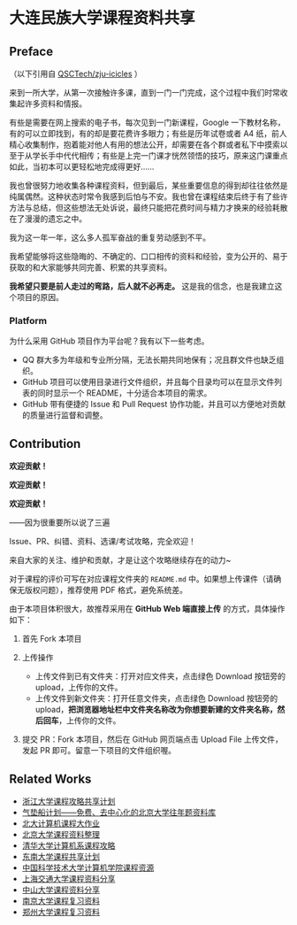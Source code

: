 # 大连民族大学课程资料共享

## Preface

（以下引用自 [QSCTech/zju-icicles](https://github.com/QSCTech/zju-icicles) ）

来到一所大学，从第一次接触许多课，直到一门一门完成，这个过程中我们时常收集起许多资料和情报。

有些是需要在网上搜索的电子书，每次见到一门新课程，Google 一下教材名称，有的可以立即找到，有的却是要花费许多眼力；有些是历年试卷或者 A4 纸，前人精心收集制作，抱着能对他人有用的想法公开，却需要在各个群或者私下中摸索以至于从学长手中代代相传；有些是上完一门课才恍然领悟的技巧，原来这门课重点如此，当初本可以更轻松地完成得更好……

我也曾很努力地收集各种课程资料，但到最后，某些重要信息的得到却往往依然是纯属偶然。这种状态时常令我感到后怕与不安。我也曾在课程结束后终于有了些许方法与总结，但这些想法无处诉说，最终只能把花费时间与精力才换来的经验耗散在了漫漫的遗忘之中。

我为这一年一年，这么多人孤军奋战的重复劳动感到不平。

我希望能够将这些隐晦的、不确定的、口口相传的资料和经验，变为公开的、易于获取的和大家能够共同完善、积累的共享资料。

**我希望只要是前人走过的弯路，后人就不必再走。** 这是我的信念，也是我建立这个项目的原因。

### Platform
为什么采用 GitHub 项目作为平台呢？我有以下一些考虑。

- QQ 群大多为年级和专业所分隔，无法长期共同地保有；况且群文件也缺乏组织。
- GitHub 项目可以使用目录进行文件组织，并且每个目录均可以在显示文件列表的同时显示一个 README，十分适合本项目的需求。
- GitHub 带有便捷的 Issue 和 Pull Request 协作功能，并且可以方便地对贡献的质量进行监督和调整。


## Contribution

**欢迎贡献！**

**欢迎贡献！**

**欢迎贡献！**

——因为很重要所以说了三遍

Issue、PR、纠错、资料、选课/考试攻略，完全欢迎！

来自大家的关注、维护和贡献，才是让这个攻略继续存在的动力~

对于课程的评价可写在对应课程文件夹的 `README.md` 中。如果想上传课件（请确保无版权问题），推荐使用 PDF 格式，避免系统差。

由于本项目体积很大，故推荐采用在 **GitHub Web 端直接上传** 的方式，具体操作如下：

1. 首先 Fork 本项目

2. 上传操作
    - 上传文件到已有文件夹：打开对应文件夹，点击绿色 Download 按钮旁的 upload，上传你的文件。
    - 上传文件到新文件夹：打开任意文件夹，点击绿色 Download 按钮旁的 upload，**把浏览器地址栏中文件夹名称改为你想要新建的文件夹名称，然后回车**，上传你的文件。

3. 提交 PR：Fork 本项目，然后在 GitHub 网页端点击 Upload File 上传文件，发起 PR 即可。留意一下项目的文件组织喔。

## Related Works

- [浙江大学课程攻略共享计划](https://github.com/QSCTech/zju-icicles)
- [气垫船计划——免费、去中心化的北京大学往年题资料库](https://github.com/martinwu42/project-hover)
- [北大计算机课程大作业](https://github.com/tongtzeho/PKUCourse)
- [北京大学课程资料整理](https://github.com/lib-pku/libpku)
- [清华大学计算机系课程攻略](https://github.com/PKUanonym/REKCARC-TSC-UHT)
- [东南大学课程共享计划](https://github.com/zjdx1998/seucourseshare)
- [中国科学技术大学计算机学院课程资源](https://github.com/USTC-Resource/USTC-Course)
- [上海交通大学课程资料分享](https://github.com/CoolPhilChen/SJTU-Courses/)
- [中山大学课程资料分享](https://github.com/sysuexam/SYSU-Exam)
- [南京大学课程复习资料](https://github.com/idealclover/NJU-Review-Materials)
- [郑州大学课程复习资料](https://github.com/CooperNiu/ZZU-Courses-Resource)